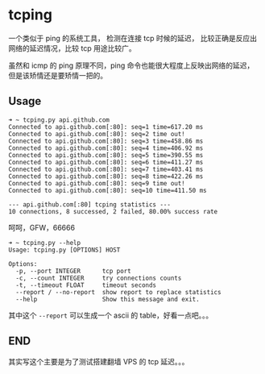 # tcping

一个类似于 ping 的系统工具，
检测在连接 tcp 时候的延迟，
比较正确是反应出网络的延迟情况，比较 tcp 用途比较广。

虽然和 icmp 的 ping 原理不同，ping 命令也能很大程度上反映出网络的延迟，
但是该矫情还是要矫情一把的。

## Usage

```
➜ ~ tcping.py api.github.com
Connected to api.github.com[:80]: seq=1 time=617.20 ms
Connected to api.github.com[:80]: seq=2 time out!
Connected to api.github.com[:80]: seq=3 time=458.86 ms
Connected to api.github.com[:80]: seq=4 time=406.92 ms
Connected to api.github.com[:80]: seq=5 time=390.55 ms
Connected to api.github.com[:80]: seq=6 time=411.27 ms
Connected to api.github.com[:80]: seq=7 time=403.41 ms
Connected to api.github.com[:80]: seq=8 time=422.26 ms
Connected to api.github.com[:80]: seq=9 time out!
Connected to api.github.com[:80]: seq=10 time=411.50 ms

--- api.github.com[:80] tcping statistics ---
10 connections, 8 successed, 2 failed, 80.00% success rate
```

呵呵，GFW，66666
 
```
➜ ~ tcping.py --help
Usage: tcping.py [OPTIONS] HOST

Options:
  -p, --port INTEGER      tcp port
  -c, --count INTEGER     try connections counts
  -t, --timeout FLOAT     timeout seconds
  --report / --no-report  show report to replace statistics
  --help                  Show this message and exit.
```

其中这个 `--report` 可以生成一个 ascii 的 table，好看一点吧。。。

## END 

其实写这个主要是为了测试搭建翻墙 VPS 的 tcp 延迟。。。
